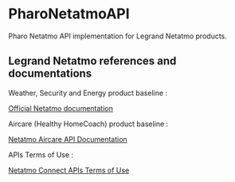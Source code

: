 # PharoNetatmoAPI

Pharo Netatmo API implementation for Legrand Netatmo products.

## Legrand Netatmo references and documentations

Weather, Security and Energy product baseline :

[Official Netatmo documentation](https://dev.netatmo.com/)

Aircare (Healthy HomeCoach) product baseline :

[Netatmo Aircare API Documentation](https://dev.netatmo.com/apidocumentation/aircare)

APIs Terms of Use :

[Netatmo Connect APIs Terms of Use](https://dev.netatmo.com/legal) 
